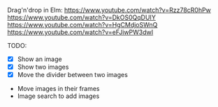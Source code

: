 Drag'n'drop in Elm: https://www.youtube.com/watch?v=Rzz78cR0hPw
https://www.youtube.com/watch?v=DkOS0QqDUIY
https://www.youtube.com/watch?v=HgCMdjoSWnQ
https://www.youtube.com/watch?v=eFJiwPW3dwI

TODO:

- [x] Show an image
- [x] Show two images
- [x] Move the divider between two images
- Move images in their frames
- Image search to add images
